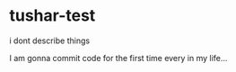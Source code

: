 # tushar-test
i dont describe things

I am gonna commit code for the first time every in my life...

